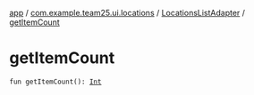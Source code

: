 [app](../../index.md) / [com.example.team25.ui.locations](../index.md) / [LocationsListAdapter](index.md) / [getItemCount](./get-item-count.md)

# getItemCount

`fun getItemCount(): `[`Int`](https://kotlinlang.org/api/latest/jvm/stdlib/kotlin/-int/index.html)